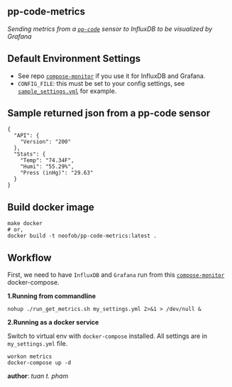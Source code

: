 pp-code-metrics
---------------
*Sending metrics from a [`pp-code`][0] sensor to InfluxDB to be visualized by Grafana*

Default Environment Settings
----------------------------
* See repo [`compose-monitor`][1] if you use it for InfluxDB and Grafana.
* `CONFIG_FILE`: this must be set to your config settings, see [`sample_settings.yml`](./sample_settings.yml) for example.

Sample returned json from a pp-code sensor
----------------------------------------
```
{
  "API": {
    "Version": "200"
  },
  "Stats": {
    "Temp": "74.34F",
    "Humi": "55.29%",
    "Press (inHg)": "29.63"
  }
}
```

Build docker image
------------------
```
make docker
# or,
docker build -t neofob/pp-code-metrics:latest .
```

Workflow
--------
First, we need to have `InfluxDB` and `Grafana` run from this [`compose-monitor`][1] docker-compose.

**1.Running from commandline**
```
nohup ./run_get_metrics.sh my_settings.yml 2>&1 > /dev/null &
```
**2.Running as a docker service**


Switch to virtual env with `docker-compose` installed. All settings are in `my_settings.yml` file.
```
workon metrics
docker-compose up -d
```

__author__: *tuan t. pham*

[1]: https://github.com/neofob/compose-monitor
[0]: https://watchman.online/
